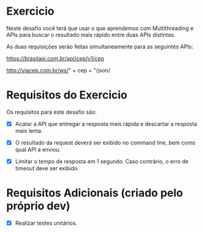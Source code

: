 # Exercicio

Neste desafio você terá que usar o que aprendemos com Multithreading e APIs para buscar o resultado mais rápido entre duas APIs distintas.

As duas requisições serão feitas simultaneamente para as seguintes APIs:

https://brasilapi.com.br/api/cep/v1/cep

http://viacep.com.br/ws/" + cep + "/json/

# Requisitos do Exercicio

Os requisitos para este desafio são:

- [x] Acatar a API que entregar a resposta mais rápida e descartar a resposta mais lenta.

- [x] O resultado da request deverá ser exibido no command line, bem como qual API a enviou.

- [x] Limitar o tempo de resposta em 1 segundo. Caso contrário, o erro de timeout deve ser exibido.

# Requisitos Adicionais (criado pelo próprio dev)
- [x] Realizar testes unitários.